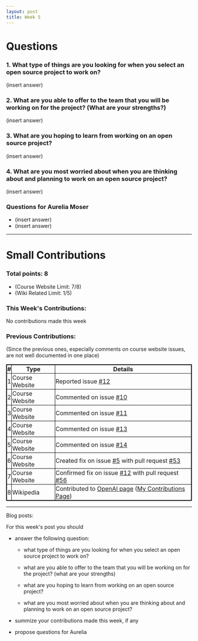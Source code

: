 ```yaml
---
layout: post
title: Week 5
---
```


# Questions

### 1. What type of things are you looking for when you select an open source project to work on?

(insert answer)

### 2. What are you able to offer to the team that you will be working on for the project? (What are your strengths?)

(insert answer)

### 3. What are you hoping to learn from working on an open source project?

(insert answer)

### 4. What are you most worried about when you are thinking about and planning to work on an open source project?

(insert answer)

### Questions for Aurelia Moser

* (insert answer)
* (insert answer)

--------------------------------
# Small Contributions
 
### Total points: 8
* (Course Website Limit: 7/8)
* (Wiki Related Limit: 1/5)

### This Week's Contributions:

No contributions made this week

### Previous Contributions:

(Since the previous ones, especially comments on course website issues, are not well documented in one place)

|**#**|**Type**|**Details**|
|-----|--------|-----------|
|1|Course Website|Reported issue [#12](https://github.com/joannakl/cs480_s18/issues/12)|
|2|Course Website|Commented on issue [#10](https://github.com/joannakl/cs480_s18/issues/10)|
|3|Course Website|Commented on issue [#11](https://github.com/joannakl/cs480_s18/issues/11)|
|4|Course Website|Commented on issue [#13](https://github.com/joannakl/cs480_s18/issues/13)|
|5|Course Website|Commented on issue [#14](https://github.com/joannakl/cs480_s18/issues/14)|
|6|Course Website|Created fix on issue [#5](https://github.com/joannakl/cs480_s18/issues/5) with pull request [#53](https://github.com/joannakl/cs480_s18/pull/53)|
|7|Course Website|Confirmed fix on issue [#12](https://github.com/joannakl/cs480_s18/issues/12) with pull request [#56](https://github.com/joannakl/cs480_s18/pull/56)|
|8|Wikipedia|Contributed to [OpenAI page](https://en.wikipedia.org/w/index.php?title=OpenAI&oldid=824974813) ([My Contributions Page](https://en.wikipedia.org/wiki/Special:Contributions/PhrydRhys))|

<style>
    table {
        border-collapse:collapse;
        border: 1px solid black;
    }
    th, td {
        border: 1px solid black;
        padding: 1px;
    }
</style>

------------------------
Blog posts:

For this week's post you should

- answer the following question:

  - what type of things are you looking for when you select an open source  project to work on?

  - what are you able to offer to the team that you will be working on for the project? (what are your strengths)

  - what are you hoping to learn from working on an open source project?

  - what are you most worried about when you are thinking about and planning  to work on an open source project? 

- summize your contributions made this week, if any

- propose questions for Aurelia 
